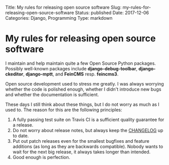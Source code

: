 Title: My rules for releasing open source software
Slug: my-rules-for-releasing-open-source-software
Status: published
Date: 2017-12-06
Categories: Django, Programming
Type: markdown

# My rules for releasing open source software

I maintain and help maintain quite a few Open Source Python packages. Possibly well-known packages include **django-debug-toolbar**, **django-ckeditor**, **django-mptt**, and **FeinCMS** resp. **feincms3**.

Open source development used to stress me greatly. I was always worrying whether the code is polished enough, whether I didn't introduce new bugs and whether the documentation is sufficient.

These days I still think about these things, but I do not worry as much as I used to. The reason for this are the following principles:

1. A fully passing test suite on Travis CI is a sufficient quality guarantee for a release.
2. Do not worry about release notes, but always keep the [CHANGELOG](https://django-content-editor.readthedocs.io/en/latest/#change-log) up to date.
3. Put out patch releases even for the smallest bugfixes and feature additions (as long as they are backwards compatible). Nobody wants to wait for the next big release, it always takes longer than intended.
4. Good enough is perfection.
